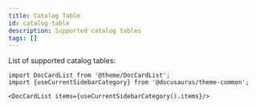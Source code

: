 ```yaml
---
title: Catalog Table
id: catalog-table
description: Supported catalog tables
tags: []
---
```


List of supported catalog tables:

```mdx-code-block
import DocCardList from '@theme/DocCardList';
import {useCurrentSidebarCategory} from '@docusaurus/theme-common';

<DocCardList items={useCurrentSidebarCategory().items}/>
```
